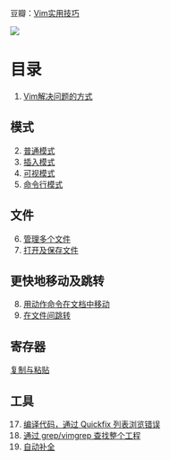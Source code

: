 豆瓣：[Vim实用技巧](https://book.douban.com/subject/26967597/)

![](https://img9.doubanio.com/view/subject/l/public/s29324831.jpg)

# 目录

1. [Vim解决问题的方式](Vim解决问题的方式.md)

## 模式

2. [普通模式](普通模式.md)
3. [插入模式](插入模式.md)
4. [可视模式](可视模式.md)
5. [命令行模式](命令行模式.md)

## 文件

6. [管理多个文件](管理多个文件.md)
7. [打开及保存文件](打开及保存文件.md)

## 更快地移动及跳转

8. [用动作命令在文档中移动](用动作命令在文档中移动.md)
9. [ 在文件间跳转](在文件间跳转.md)

## 寄存器

[复制与粘贴](复制与粘贴.md)

## 工具

17. [编译代码，通过 Quickfix 列表浏览错误](编译代码，通过Quickfix列表浏览错误.md)
18. [通过 grep/vimgrep 查找整个工程](通过grep或vimgrep查找整个工程.md)
19. [自动补全](自动补全.md)
